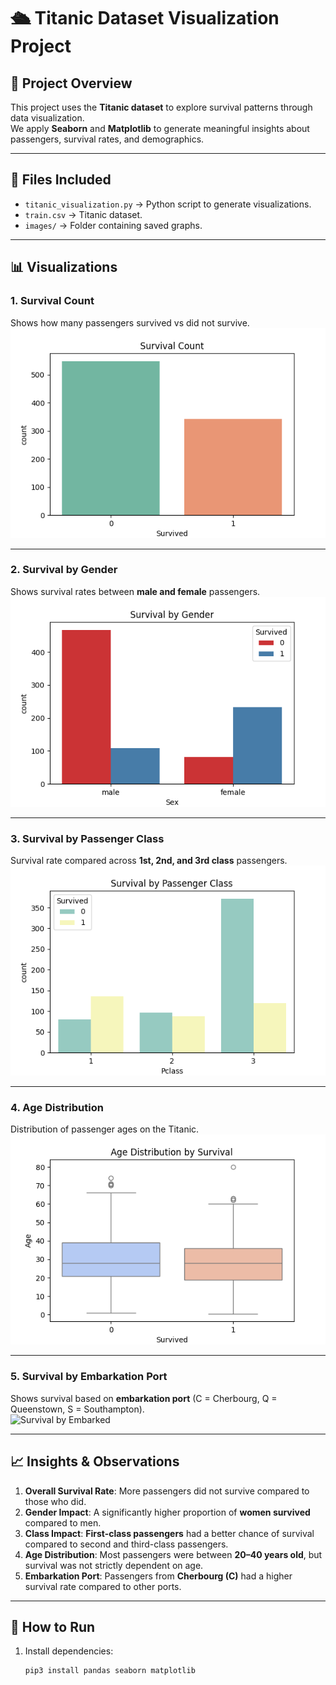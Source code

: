 # 🛳 Titanic Dataset Visualization Project

## 📌 Project Overview
This project uses the **Titanic dataset** to explore survival patterns through data visualization.  
We apply **Seaborn** and **Matplotlib** to generate meaningful insights about passengers, survival rates, and demographics.

---

## 📂 Files Included
- `titanic_visualization.py` → Python script to generate visualizations.  
- `train.csv` → Titanic dataset.  
- `images/` → Folder containing saved graphs.  

---

## 📊 Visualizations

### 1. Survival Count
Shows how many passengers survived vs did not survive.  
![Survival Count](images/survival_count.png)

---

### 2. Survival by Gender
Shows survival rates between **male and female** passengers.  
![Survival by Gender](images/survival_by_gender.png)

---

### 3. Survival by Passenger Class
Survival rate compared across **1st, 2nd, and 3rd class** passengers.  
![Survival by Class](images/survival_by_class.png)

---

### 4. Age Distribution
Distribution of passenger ages on the Titanic.  
![Age Distribution](images/age_distribution.png)

---

### 5. Survival by Embarkation Port
Shows survival based on **embarkation port** (C = Cherbourg, Q = Queenstown, S = Southampton).  
![Survival by Embarked](images/survival_by_embarked.png)

---

## 📈 Insights & Observations
1. **Overall Survival Rate**: More passengers did not survive compared to those who did.  
2. **Gender Impact**: A significantly higher proportion of **women survived** compared to men.  
3. **Class Impact**: **First-class passengers** had a better chance of survival compared to second and third-class passengers.  
4. **Age Distribution**: Most passengers were between **20–40 years old**, but survival was not strictly dependent on age.  
5. **Embarkation Port**: Passengers from **Cherbourg (C)** had a higher survival rate compared to other ports.  

---

## 🚀 How to Run
1. Install dependencies:
   ```bash
   pip3 install pandas seaborn matplotlib
